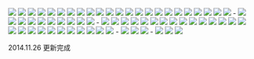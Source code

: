 <img src="https://images.plurk.com/1pkYJosinJ47cjuqzvCMir.jpg">
<img src="https://images.plurk.com/3dLcPERYotPGOuzCqURnl5.jpg">
<img src="https://images.plurk.com/62O0ketWq446Q9HIotXdk9.jpg">
<img src="https://images.plurk.com/1PkKUvciyApsmLRHxPfcpv.jpg">
<img src="https://images.plurk.com/3BGdM0e7HZJ3skiyf2QrAt.jpg">
<img src="https://images.plurk.com/1CdHcvm7smcJip2TObk1OK.jpg">
<img src="https://images.plurk.com/4xsq3tSnXX4lO4mQx4iw7C.jpg">
<img src="https://images.plurk.com/5WHmUiYw2dITkKB0nf7bqt.jpg">
<img src="https://images.plurk.com/tm51vKyE4nj640hzacmgr.jpg">
<img src="https://images.plurk.com/7Gw5Buoz4WtDD5IbXnmj3x.jpg">
<img src="https://images.plurk.com/3kGte2CXPkkYHVMkVoXIW0.jpg">
<img src="https://images.plurk.com/43Cm10UmmdSywuaVAOLvh0.jpg">
<img src="https://images.plurk.com/6WvN1eHvzrMsI3rkmL1cZ9.jpg">
<img src="https://images.plurk.com/6HLzPm7VYg3YWFWkHeu6RL.jpg">
<img src="https://images.plurk.com/3qytD8gKqMOkgfe1BYAiql.jpg">
<img src="https://images.plurk.com/7Lgl1AwaNnZKRyLJ89f17a.jpg">
<img src="https://images.plurk.com/79Lm66hJbU8Rsm1z8hgApT.jpg">
<img src="https://images.plurk.com/2XXxUeuixDzx3byfAFjUFv.jpg">
<img src="https://images.plurk.com/6E5X1XRYjMyZNG6397Weql.jpg">
<img src="https://images.plurk.com/34aV8pwNk0Q5km40ZRuVIx.jpg">
<img src="https://images.plurk.com/3CFuyC1uVTut1vHEVMhIfT.jpg">
<img src="https://images.plurk.com/5Vv2FonNYixGPJatMcUgrj.jpg">
<img src="https://images.plurk.com/5FMvEFy3Id40cNotN9h5NJ.jpg">
-
<img src="https://images.plurk.com/349WibyGWaQDAhCaVUzhhs.jpg">
<img src="https://images.plurk.com/1xTaSegtW3DqQP2hRcSoAH.jpg">
<img src="https://images.plurk.com/72zgw9oSekBnslN5mAXDhl.jpg">
<img src="https://images.plurk.com/JRZVAPq8JA06RCJDEO8J5.jpg">
<img src="https://images.plurk.com/2ATmCo7AOrmXzPxi6uQ7oM.jpg">
<img src="https://images.plurk.com/2ost0Ica4FOAOA9m48Cpie.jpg">
<img src="https://images.plurk.com/2thfUy1l1qsNbtk4TsA5LX.jpg">
<img src="https://images.plurk.com/1cKpSC89juLNV5y0oIaCWx.jpg">
<img src="https://images.plurk.com/3GNpRpXQMweJnU3napReia.jpg">
<img src="https://images.plurk.com/7AQPr9VlKwwcHFVqr3x0rI.jpg">
-
<img src="https://images.plurk.com/4zxUralFiZ3InmpqdCqGCu.jpg">
<img src="https://images.plurk.com/Uc9JMCA1lAbEh0sgYiD0N.jpg">
<img src="https://images.plurk.com/2HG5kwKbOJDt3ufYE5gyJq.jpg">
<img src="https://images.plurk.com/12SkEBHvrA3c7UzQ3NgiU1.jpg">
<img src="https://images.plurk.com/2ZHRZCvIPpYhgqnMEK9WwP.jpg">
<img src="https://images.plurk.com/2q6bC3u0NEBit6b4YFI4pv.jpg">
<img src="https://images.plurk.com/51Ck7DpEGTEawxuMNkXXyv.jpg">
<img src="https://images.plurk.com/5QfoBeUNtV8VRpq3BB2BBJ.jpg">
<img src="https://images.plurk.com/1WLnRsHRq3II5bAlimljAR.jpg">
<img src="https://images.plurk.com/1omhPuBfxKPHVXNTHOAGkr.jpg">
<img src="https://images.plurk.com/9c7Lb8zWfUL4mDTqIeWAO.jpg">
<img src="https://images.plurk.com/5yA8QCjXpZIG8QOCxMJw7U.jpg">
<img src="https://images.plurk.com/1LWM4N6i5DqPX9ZiNbyfBu.jpg">
<img src="https://images.plurk.com/1wfOpVIryXrX799DNrpvDr.jpg">
<img src="https://images.plurk.com/Cg6WvTvpKLEYe7tyX6AMl.jpg">
<img src="https://images.plurk.com/6E4ByhzXm5alvbbFbgDyYq.jpg">
<img src="https://images.plurk.com/z0gHgMgoUJ9Dnpp5RpNcB.jpg">
<img src="https://images.plurk.com/NFKONprjhKvHLQwuZADyG.jpg">
<img src="https://images.plurk.com/2D1GBXiLu5vdpQme1kPDBG.jpg">
<img src="https://images.plurk.com/5AoArR9nPyXtsZzneWBgjl.jpg">
<img src="https://images.plurk.com/2iGgnDth9WIzrst7z2mXuz.jpg">
<img src="https://images.plurk.com/3ymWP6ciXywZA0uV1fWlEp.jpg">
<img src="https://images.plurk.com/5a2cFjpa9JTw28x2OQdTMs.jpg">
<img src="https://images.plurk.com/6E1OhwPp0HTWKhxQ5T0DLO.jpg">
<img src="https://images.plurk.com/15e62W0tgLJ60s09EWE6p7.jpg">
<img src="https://images.plurk.com/57vq7G4x7wLMTtKf0GXWaU.jpg">
-
<img src="https://images.plurk.com/6HkB0pDsYf0ZTTVJxMNClQ.jpg">
<img src="https://images.plurk.com/4OAAeigCrJxJoGPAg84vBN.jpg">
<img src="https://images.plurk.com/3G5q9XK472l3nQzrRsvSxm.jpg">
-
<img src="https://images.plurk.com/2SjS4n24tnF3QzWCf2fUaO.jpg">
<img src="https://images.plurk.com/7elS3ZD8xvv1njvJPXNmSY.jpg">
<img src="https://images.plurk.com/5pkx15xVDmjdiugjuOxm9J.jpg">

2014.11.26 更新完成


